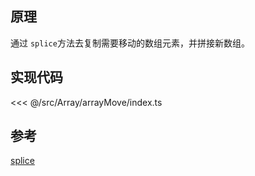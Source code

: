 ## 原理

通过 `splice`方法去复制需要移动的数组元素，并拼接新数组。

## 实现代码

<<< @/src/Array/arrayMove/index.ts

## 参考

[splice](https://developer.mozilla.org/en-US/docs/Web/JavaScript/Reference/Global_Objects/Array/splice)
